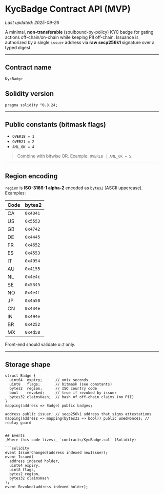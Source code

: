# KycBadge Contract API (MVP)

_Last updated: 2025-09-26_

A minimal, **non-transferable** (soulbound-by-policy) KYC badge for gating actions off-chain/on-chain while keeping PII off-chain. Issuance is authorized by a single `issuer` address via **raw secp256k1** signature over a typed digest.

---

## Contract name
`KycBadge`

## Solidity version
`pragma solidity ^0.8.24;`

---

## Public constants (bitmask flags)

- `OVER18 = 1`
- `OVER21 = 2`
- `AML_OK = 4`

> Combine with bitwise OR. Example: `OVER18 | AML_OK = 5`.

---

## Region encoding

`region` is **ISO-3166-1 alpha-2** encoded as `bytes2` (ASCII uppercase). Examples:

| Code | bytes2 |
|------|--------|
| CA   | `0x4341` |
| US   | `0x5553` |
| GB   | `0x4742` |
| DE   | `0x4445` |
| FR   | `0x4652` |
| ES   | `0x4553` |
| IT   | `0x4954` |
| AU   | `0x4155` |
| NL   | `0x4e4c` |
| SE   | `0x5345` |
| NO   | `0x4e4f` |
| JP   | `0x4a50` |
| CN   | `0x434e` |
| IN   | `0x494e` |
| BR   | `0x4252` |
| MX   | `0x4d58` |

Front-end should validate `A–Z` only.

---

## Storage shape

```solidity
struct Badge {
  uint64  expiry;      // unix seconds
  uint8   flags;       // bitmask (see constants)
  bytes2  region;      // ISO country code
  bool    revoked;     // true if revoked by issuer
  bytes32 claimsHash;  // hash of off-chain claims (no PII)
}
mapping(address => Badge) public badges;

address public issuer; // secp256k1 address that signs attestations
mapping(address => mapping(bytes32 => bool)) public usedNonces; // replay guard


## Events
_Where this code lives:_ `contracts/KycBadge.sol` (Solidity)

```solidity
event IssuerChanged(address indexed newIssuer);
event Issued(
  address indexed holder,
  uint64 expiry,
  uint8 flags,
  bytes2 region,
  bytes32 claimsHash
);
event Revoked(address indexed holder);
